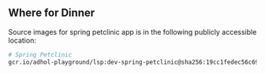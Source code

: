 ## Where for Dinner

Source images for spring petclinic app is in the following publicly accessible location:

```bash
# Spring Petclinic
gcr.io/adhol-playground/lsp:dev-spring-petclinic@sha256:19cc1fedec56c692b785ad9a82a3b7c0546bed024e331259446828931caa47ac
```